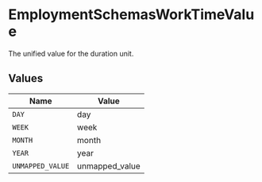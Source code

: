 # EmploymentSchemasWorkTimeValue

The unified value for the duration unit.


## Values

| Name             | Value            |
| ---------------- | ---------------- |
| `DAY`            | day              |
| `WEEK`           | week             |
| `MONTH`          | month            |
| `YEAR`           | year             |
| `UNMAPPED_VALUE` | unmapped_value   |